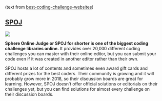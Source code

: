 (text from [best-coding-challenge-websites](https://www.webcreate.me/best-coding-challenge-websites/))

## [SPOJ](http://www.spoj.com/)

![](https://www.webcreate.me/wp-content/uploads/2018/02/Sphere-Online-Judge-SPOJ-.jpg)

**Sphere Online Judge or SPOJ for shorter is one of the biggest coding challenge libraries online.** It provides over 20,000 different coding challenges you can master with their online editor, but you can submit your code even if it was created in another editor rather than their own.

SPOJ hosts a lot of contents and sometimes even award gift cards and different prizes for the best coders. Their community is growing and it will probably grow more in 2018, so their discussion boards are great for learning. However, SPOJ doesn’t offer official solutions or editorials on their challenges yet, but you can find solutions for almost every challenge on their discussion boards.
